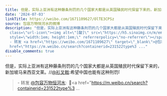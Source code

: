 ```yaml
---
title: 但是，实际上亚洲有这种藤条刑罚的几个国家大都是从英国殖民时代保留下来的，新加坡马来西亚文莱。//@衫叉戟:希望中国也能有这种刑罚[酸] - 转发 @包容万物恒河...
date: '2024-07-03'
linkTitle: https://weibo.com/1671109627/OlTE3CPSz
source: 包容万物恒河水的微博
description: "但是，实际上亚洲有这种藤条刑罚的几个国家大都是从英国殖民时代保留下来的，新加坡马来西亚文莱。//<a href=\"https://weibo.com/n/%E8%A1%AB%E5%8F%89%E6%88%9F\">@衫叉戟</a>:希望中国也能有这种刑罚<span
  class=\"url-icon\"><img alt=\"[酸]\" src=\"https://h5.sinaimg.cn/m/emoticon/icon/others/h_suan-3b771f8aef.png\"
  style=\"width:1em; height:1em;\" referrerpolicy=\"no-referrer\"></span><br><blockquote>
  - 转发 <a href=\"https://weibo.com/1671109627\" target=\"_blank\">@包容万物恒河水</a>: \U0001F53B<a
  href=\"https://m.weibo.cn/search?containerid=231522type%3 ..."
disable_comments: true
---
```

但是，实际上亚洲有这种藤条刑罚的几个国家大都是从英国殖民时代保留下来的，新加坡马来西亚文莱。//<a href="https://weibo.com/n/%E8%A1%AB%E5%8F%89%E6%88%9F">@衫叉戟</a>:希望中国也能有这种刑罚<span class="url-icon"><img alt="[酸]" src="https://h5.sinaimg.cn/m/emoticon/icon/others/h_suan-3b771f8aef.png" style="width:1em; height:1em;" referrerpolicy="no-referrer"></span><br><blockquote> - 转发 <a href="https://weibo.com/1671109627" target="_blank">@包容万物恒河水</a>: 🔻<a href="https://m.weibo.cn/search?containerid=231522type%3 ...